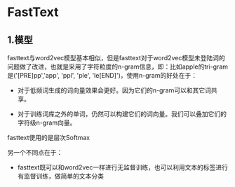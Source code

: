 # FastText

## 1.模型

fasttext与word2vec模型基本相似，但是fasttext对于word2vec模型未登陆词的问题做了改进，也就是采用了字符粒度的n-gram信息，即：比如apple的tri-gram是('[PRE]pp','app', 'ppl', 'ple', 'le[END]')，使用n-gram的好处在于：

+ 对于低频词生成的词向量效果会更好。因为它们的n-gram可以和其它词共享。

+  对于训练词库之外的单词，仍然可以构建它们的词向量。我们可以叠加它们的字符级n-gram向量。

fasttext使用的是层次Softmax

另一个不同点在于：

+ fasttext既可以和word2vec一样进行无监督训练，也可以利用文本的标签进行有监督训练，做简单的文本分类